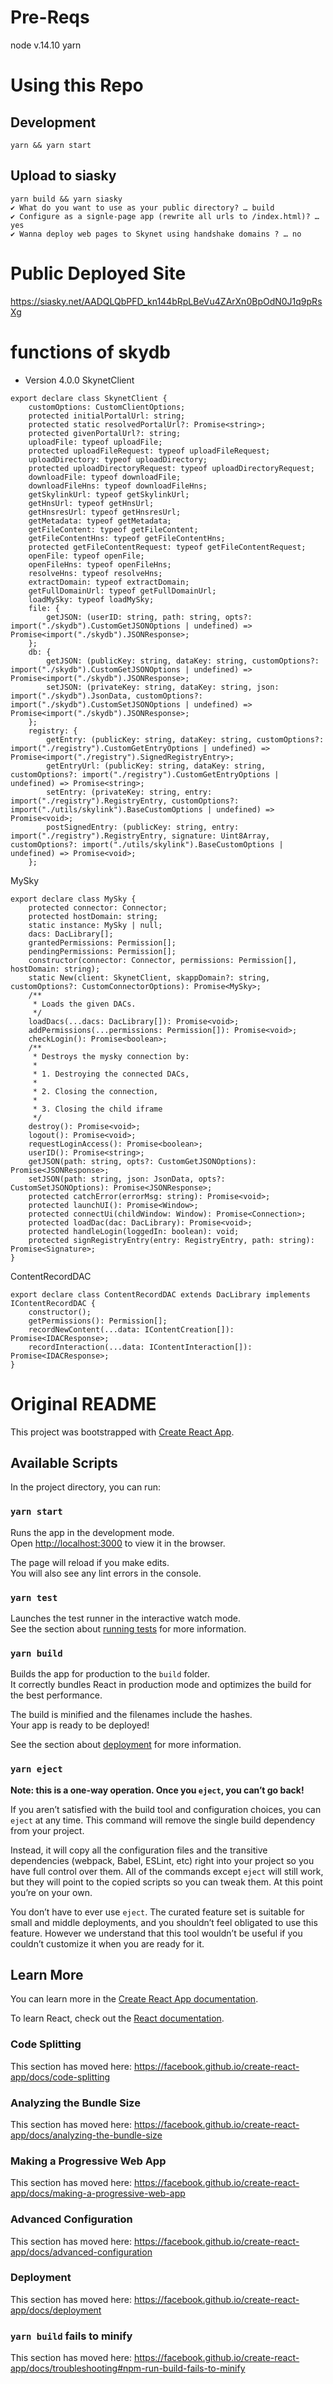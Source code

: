 # Pre-Reqs
node v.14.10
yarn

# Using this Repo
## Development
```
yarn && yarn start
```
## Upload to siasky
```
yarn build && yarn siasky
✔ What do you want to use as your public directory? … build
✔ Configure as a signle-page app (rewrite all urls to /index.html)? … yes
✔ Wanna deploy web pages to Skynet using handshake domains ? … no
```

# Public Deployed Site
https://siasky.net/AADQLQbPFD_kn144bRpLBeVu4ZArXn0BpOdN0J1q9pRsXg

# functions of skydb
- Version 4.0.0
SkynetClient
```
export declare class SkynetClient {
    customOptions: CustomClientOptions;
    protected initialPortalUrl: string;
    protected static resolvedPortalUrl?: Promise<string>;
    protected givenPortalUrl?: string;
    uploadFile: typeof uploadFile;
    protected uploadFileRequest: typeof uploadFileRequest;
    uploadDirectory: typeof uploadDirectory;
    protected uploadDirectoryRequest: typeof uploadDirectoryRequest;
    downloadFile: typeof downloadFile;
    downloadFileHns: typeof downloadFileHns;
    getSkylinkUrl: typeof getSkylinkUrl;
    getHnsUrl: typeof getHnsUrl;
    getHnsresUrl: typeof getHnsresUrl;
    getMetadata: typeof getMetadata;
    getFileContent: typeof getFileContent;
    getFileContentHns: typeof getFileContentHns;
    protected getFileContentRequest: typeof getFileContentRequest;
    openFile: typeof openFile;
    openFileHns: typeof openFileHns;
    resolveHns: typeof resolveHns;
    extractDomain: typeof extractDomain;
    getFullDomainUrl: typeof getFullDomainUrl;
    loadMySky: typeof loadMySky;
    file: {
        getJSON: (userID: string, path: string, opts?: import("./skydb").CustomGetJSONOptions | undefined) => Promise<import("./skydb").JSONResponse>;
    };
    db: {
        getJSON: (publicKey: string, dataKey: string, customOptions?: import("./skydb").CustomGetJSONOptions | undefined) => Promise<import("./skydb").JSONResponse>;
        setJSON: (privateKey: string, dataKey: string, json: import("./skydb").JsonData, customOptions?: import("./skydb").CustomSetJSONOptions | undefined) => Promise<import("./skydb").JSONResponse>;
    };
    registry: {
        getEntry: (publicKey: string, dataKey: string, customOptions?: import("./registry").CustomGetEntryOptions | undefined) => Promise<import("./registry").SignedRegistryEntry>;
        getEntryUrl: (publicKey: string, dataKey: string, customOptions?: import("./registry").CustomGetEntryOptions | undefined) => Promise<string>;
        setEntry: (privateKey: string, entry: import("./registry").RegistryEntry, customOptions?: import("./utils/skylink").BaseCustomOptions | undefined) => Promise<void>;
        postSignedEntry: (publicKey: string, entry: import("./registry").RegistryEntry, signature: Uint8Array, customOptions?: import("./utils/skylink").BaseCustomOptions | undefined) => Promise<void>;
    };
```

MySky
```
export declare class MySky {
    protected connector: Connector;
    protected hostDomain: string;
    static instance: MySky | null;
    dacs: DacLibrary[];
    grantedPermissions: Permission[];
    pendingPermissions: Permission[];
    constructor(connector: Connector, permissions: Permission[], hostDomain: string);
    static New(client: SkynetClient, skappDomain?: string, customOptions?: CustomConnectorOptions): Promise<MySky>;
    /**
     * Loads the given DACs.
     */
    loadDacs(...dacs: DacLibrary[]): Promise<void>;
    addPermissions(...permissions: Permission[]): Promise<void>;
    checkLogin(): Promise<boolean>;
    /**
     * Destroys the mysky connection by:
     *
     * 1. Destroying the connected DACs,
     *
     * 2. Closing the connection,
     *
     * 3. Closing the child iframe
     */
    destroy(): Promise<void>;
    logout(): Promise<void>;
    requestLoginAccess(): Promise<boolean>;
    userID(): Promise<string>;
    getJSON(path: string, opts?: CustomGetJSONOptions): Promise<JSONResponse>;
    setJSON(path: string, json: JsonData, opts?: CustomSetJSONOptions): Promise<JSONResponse>;
    protected catchError(errorMsg: string): Promise<void>;
    protected launchUI(): Promise<Window>;
    protected connectUi(childWindow: Window): Promise<Connection>;
    protected loadDac(dac: DacLibrary): Promise<void>;
    protected handleLogin(loggedIn: boolean): void;
    protected signRegistryEntry(entry: RegistryEntry, path: string): Promise<Signature>;
}
```

ContentRecordDAC
```
export declare class ContentRecordDAC extends DacLibrary implements IContentRecordDAC {
    constructor();
    getPermissions(): Permission[];
    recordNewContent(...data: IContentCreation[]): Promise<IDACResponse>;
    recordInteraction(...data: IContentInteraction[]): Promise<IDACResponse>;
}
```

# Original README
This project was bootstrapped with [Create React App](https://github.com/facebook/create-react-app).

## Available Scripts

In the project directory, you can run:

### `yarn start`

Runs the app in the development mode.<br />
Open [http://localhost:3000](http://localhost:3000) to view it in the browser.

The page will reload if you make edits.<br />
You will also see any lint errors in the console.

### `yarn test`

Launches the test runner in the interactive watch mode.<br />
See the section about [running tests](https://facebook.github.io/create-react-app/docs/running-tests) for more information.

### `yarn build`

Builds the app for production to the `build` folder.<br />
It correctly bundles React in production mode and optimizes the build for the best performance.

The build is minified and the filenames include the hashes.<br />
Your app is ready to be deployed!

See the section about [deployment](https://facebook.github.io/create-react-app/docs/deployment) for more information.

### `yarn eject`

**Note: this is a one-way operation. Once you `eject`, you can’t go back!**

If you aren’t satisfied with the build tool and configuration choices, you can `eject` at any time. This command will remove the single build dependency from your project.

Instead, it will copy all the configuration files and the transitive dependencies (webpack, Babel, ESLint, etc) right into your project so you have full control over them. All of the commands except `eject` will still work, but they will point to the copied scripts so you can tweak them. At this point you’re on your own.

You don’t have to ever use `eject`. The curated feature set is suitable for small and middle deployments, and you shouldn’t feel obligated to use this feature. However we understand that this tool wouldn’t be useful if you couldn’t customize it when you are ready for it.

## Learn More

You can learn more in the [Create React App documentation](https://facebook.github.io/create-react-app/docs/getting-started).

To learn React, check out the [React documentation](https://reactjs.org/).

### Code Splitting

This section has moved here: https://facebook.github.io/create-react-app/docs/code-splitting

### Analyzing the Bundle Size

This section has moved here: https://facebook.github.io/create-react-app/docs/analyzing-the-bundle-size

### Making a Progressive Web App

This section has moved here: https://facebook.github.io/create-react-app/docs/making-a-progressive-web-app

### Advanced Configuration

This section has moved here: https://facebook.github.io/create-react-app/docs/advanced-configuration

### Deployment

This section has moved here: https://facebook.github.io/create-react-app/docs/deployment

### `yarn build` fails to minify

This section has moved here: https://facebook.github.io/create-react-app/docs/troubleshooting#npm-run-build-fails-to-minify
